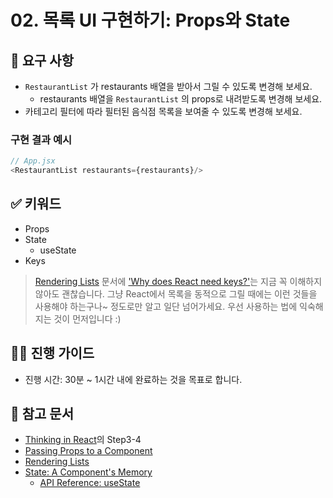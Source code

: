 # 02. 목록 UI 구현하기: Props와 State

## 🎯 요구 사항
- `RestaurantList` 가 restaurants 배열을 받아서 그릴 수 있도록 변경해 보세요.
  - restaurants 배열을 `RestaurantList` 의 props로 내려받도록 변경해 보세요.
- 카테고리 필터에 따라 필터된 음식점 목록을 보여줄 수 있도록 변경해 보세요. 

### 구현 결과 예시
```javascript
// App.jsx
<RestaurantList restaurants={restaurants}/>
```

## ✅ 키워드
- Props
- State
  - useState
- Keys

> [Rendering Lists](https://react.dev/learn/rendering-lists) 문서에 ['Why does React need keys?'](https://react.dev/learn/rendering-lists#why-does-react-need-keys)는 지금 꼭 이해하지 않아도 괜찮습니다. 그냥 React에서 목록을 동적으로 그릴 때에는 이런 것들을 사용해야 하는구나~ 정도로만 알고 일단 넘어가세요. 우선 사용하는 법에 익숙해지는 것이 먼저입니다 :) 

## 🧙‍♀️ 진행 가이드
- 진행 시간: 30분 ~ 1시간 내에 완료하는 것을 목표로 합니다. 

## 🔗 참고 문서
- [Thinking in React](https://react.dev/learn/thinking-in-react)의 Step3-4
- [Passing Props to a Component](https://react.dev/learn/passing-props-to-a-component)
- [Rendering Lists](https://react.dev/learn/rendering-lists)
- [State: A Component's Memory](https://react.dev/learn/state-a-components-memory)
  - [API Reference: useState](https://react.dev/reference/react/useState)
